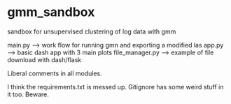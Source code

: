 # gmm_sandbox
sandbox for unsupervised clustering of log data with gmm

main.py --> work flow for running gmn and exporting a modified las
app.py --> basic dash app with 3 main plots
file_manager.py --> example of file download with dash/flask

Liberal comments in all modules.

I think the requirements.txt is messed up. Gitignore has some weird stuff in it too. Beware. 
